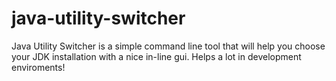 # java-utility-switcher
Java Utility Switcher is a simple command line tool that will help you choose your JDK installation with a nice in-line gui. Helps a lot in development enviroments!
